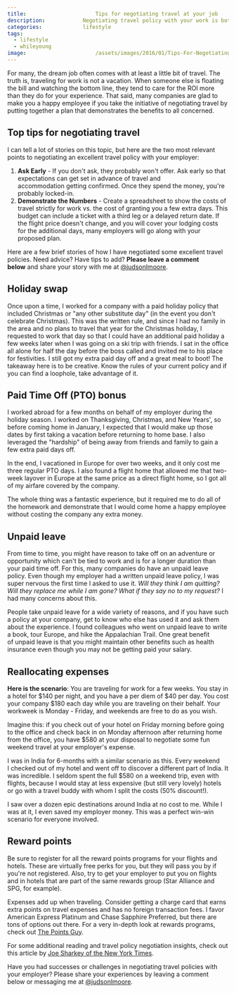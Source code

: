 ```yaml
---
title:						Tips for negotiating travel at your job
description:			Negotiating travel policy with your work is both possible and can be beneficial for all concerned. Read this article for tips and best practices.
categories:				lifestyle
tags:
  - lifestyle
  - whileyoung
image:						/assets/images/2016/01/Tips-For-Negotiating-Travel-At-Your-Job-Featured-Image.jpg
---
```


For many, the dream job often comes with at least a little bit of travel. The truth is, traveling for work is not a vacation. When someone else is floating the bill and watching the bottom line, they tend to care for the ROI more than they do for your experience. That said, many companies are glad to make you a happy employee if you take the initiative of negotiating travel by putting together a plan that demonstrates the benefits to all concerned.

## Top tips for negotiating travel

I can tell a lot of stories on this topic, but here are the two most relevant points to negotiating an excellent travel policy with your employer:

1. **Ask Early** - If you don't ask, they probably won't offer. Ask early so that expectations can get set in advance of travel and accommodation getting confirmed. Once they spend the money, you're probably locked-in.
2. **Demonstrate the Numbers** - Create a spreadsheet to show the costs of travel strictly for work vs. the cost of granting you a few extra days. This budget can include a ticket with a third leg or a delayed return date. If the flight price doesn't change, and you will cover your lodging costs for the additional days, many employers will go along with your proposed plan.

Here are a few brief stories of how I have negotiated some excellent travel policies. Need advice? Have tips to add? **Please leave a comment below** and share your story with me at [@judsonlmoore](https://twitter.com/judsonlmoore).

## Holiday swap

Once upon a time, I worked for a company with a paid holiday policy that included Christmas or "any other substitute day" (in the event you don't celebrate Christmas). This was the written rule, and since I had no family in the area and no plans to travel that year for the Christmas holiday, I requested to work that day so that I could have an additional paid holiday a few weeks later when I was going on a ski trip with friends. I sat in the office all alone for half the day before the boss called and invited me to his place for festivities. I still got my extra paid day off and a great meal to boot! The takeaway here is to be creative. Know the rules of your current policy and if you can find a loophole, take advantage of it.

## Paid Time Off (PTO) bonus

I worked abroad for a few months on behalf of my employer during the holiday season. I worked on Thanksgiving, Christmas, and New Years', so before coming home in January, I expected that I would make up those dates by first taking a vacation before returning to home base. I also leveraged the "hardship" of being away from friends and family to gain a few extra paid days off. 

In the end, I vacationed in Europe for over two weeks, and it only cost me three regular PTO days. I also found a flight home that allowed me that two-week layover in Europe at the same price as a direct flight home, so I got all of my airfare covered by the company. 

The whole thing was a fantastic experience, but it required me to do all of the homework and demonstrate that I would come home a happy employee without costing the company any extra money.

## Unpaid leave

From time to time, you might have reason to take off on an adventure or opportunity which can't be tied to work and is for a longer duration than your paid time off. For this, many companies do have an unpaid leave policy. Even though my employer had a written unpaid leave policy, I was super nervous the first time I asked to use it. *Will they think I am quitting? Will they replace me while I am gone? What if they say no to my request?* I had many concerns about this. 

People take unpaid leave for a wide variety of reasons, and if you have such a policy at your company, get to know who else has used it and ask them about the experience. I found colleagues who went on unpaid leave to write a book, tour Europe, and hike the Appalachian Trail. One great benefit of unpaid leave is that you might maintain other benefits such as health insurance even though you may not be getting paid your salary.

## Reallocating expenses

**Here is the scenario**: You are traveling for work for a few weeks. You stay in a hotel for $140 per night, and you have a per diem of $40 per day. You cost your company $180 each day while you are traveling on their behalf. Your workweek is Monday - Friday, and weekends are free to do as you wish.

Imagine this: if you check out of your hotel on Friday morning before going to the office and check back in on Monday afternoon after returning home from the office, you have $580 at your disposal to negotiate some fun weekend travel at your employer's expense.

I was in India for 6-months with a similar scenario as this. Every weekend I checked out of my hotel and went off to discover a different part of India. It was incredible. I seldom spent the full $580 on a weekend trip, even with flights, because I would stay at less expensive (but still very lovely) hotels or go with a travel buddy with whom I split the costs (50% discount!).

I saw over a dozen epic destinations around India at no cost to me. While I was at it, I even saved my employer money. This was a perfect win-win scenario for everyone involved.

## Reward points

Be sure to register for all the reward points programs for your flights and hotels. These are virtually free perks for you, but they will pass you by if you're not registered. Also, try to get your employer to put you on flights and in hotels that are part of the same rewards group (Star Alliance and SPG, for example).

Expenses add up when traveling. Consider getting a charge card that earns extra points on travel expenses and has no foreign transaction fees. I favor American Express Platinum and Chase Sapphire Preferred, but there are tons of options out there. For a very in-depth look at rewards programs, check out [The Points Guy](https://thepointsguy.com/guide/best-starter-travel-rewards-cards/).

For some additional reading and travel policy negotiation insights, check out this article by [Joe Sharkey of the New York Times](https://www.nytimes.com/2012/08/21/business/corporate-travel-policies-can-entice-or-repel-job-seekers.html?_r=0). 

Have you had successes or challenges in negotiating travel policies with your employer? Please share your experiences by leaving a comment below or messaging me at [@judsonlmoore](https://twitter.com/judsonlmoore).